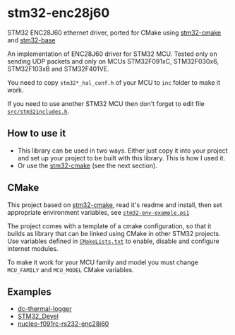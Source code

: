 # stm32-enc28j60

STM32 ENC28J60 ethernet driver, ported for CMake using [stm32-cmake](https://github.com/ObKo/stm32-cmake) and [stm32-base](https://github.com/DVALight/stm32-base)

An implementation of ENC28J60 driver for STM32 MCU. Tested only on sending UDP packets and only on MCUs STM32F091xC, STM32F030x6, STM32F103xB and STM32F401VE.

You need to copy `stm32*_hal_conf.h` of your MCU to `inc` folder to make it work.

If you need to use another STM32 MCU then don't forget to edit file [`src/stm32includes.h`](src/stm32includes.h).

## How to use it

* This library can be used in two ways. Either just copy it into your project and set up your project to be built with this library. This is how I used it.
* Or use the [stm32-cmake](https://github.com/ObKo/stm32-cmake) (see the next section).

## CMake

This project based on [stm32-cmake](https://github.com/ObKo/stm32-cmake), read it's readme and install, then set appropriate environment variables, see [`stm32-env-example.ps1`](stm32-env-example.ps1)

The project comes with a template of a cmake configuration, so that it builds as library that can be linked using CMake in other STM32 projects. Use variables defined in [`CMakeLists.txt`](CMakeLists.txt) to enable, disable and configure internet modules.

To make it work for your MCU family and model you must change `MCU_FAMILY` and `MCU_MODEL` CMake variables.

## Examples

* [dc-thermal-logger](https://github.com/mephi-ut/dc-thermal-logger/blob/master/collector/firmware/Src/main.c)
* [STM32_Devel](https://github.com/mephi-ut/STM32_Devel)
* [nucleo-f091rc-rs232-enc28j60](https://github.com/mephi-ut/nucleo-f091rc-rs232-enc28j60/blob/master/Src/main.c)
